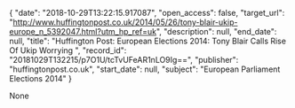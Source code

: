 {
  "date": "2018-10-29T13:22:15.917087", 
  "open_access": false, 
  "target_url": "http://www.huffingtonpost.co.uk/2014/05/26/tony-blair-ukip-europe_n_5392047.html?utm_hp_ref=uk", 
  "description": null, 
  "end_date": null, 
  "title": "Huffington Post: European Elections 2014: Tony Blair Calls Rise Of Ukip Worrying ", 
  "record_id": "20181029T132215/p7O1U/tcTvUFeAR1nLO9Ig==", 
  "publisher": "huffingtonpost.co.uk", 
  "start_date": null, 
  "subject": "European Parliament Elections 2014"
}

None